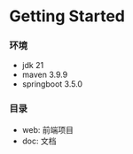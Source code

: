 # Getting Started

### 环境

- jdk 21
- maven 3.9.9
- springboot 3.5.0

### 目录

- web: 前端项目
- doc: 文档

